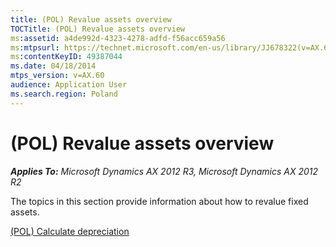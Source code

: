```yaml
---
title: (POL) Revalue assets overview
TOCTitle: (POL) Revalue assets overview
ms:assetid: a4de992d-4323-4278-adfd-f56acc659a56
ms:mtpsurl: https://technet.microsoft.com/en-us/library/JJ678322(v=AX.60)
ms:contentKeyID: 49387044
ms.date: 04/18/2014
mtps_version: v=AX.60
audience: Application User
ms.search.region: Poland
---
```


# (POL) Revalue assets overview 


_**Applies To:** Microsoft Dynamics AX 2012 R3, Microsoft Dynamics AX 2012 R2_

The topics in this section provide information about how to revalue fixed assets.

[(POL) Calculate depreciation](pol-calculate-depreciation.md)

  


